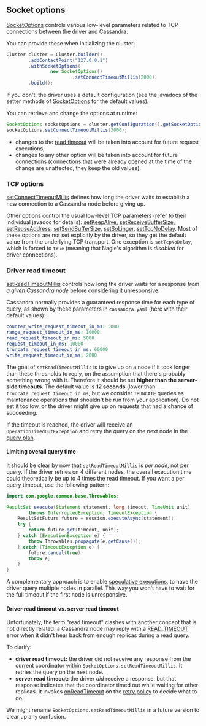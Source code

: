 ## Socket options

[SocketOptions] controls various low-level parameters related to TCP connections between the driver and Cassandra.

You can provide these when initializing the cluster:

```java
Cluster cluster = Cluster.builder()
        .addContactPoint("127.0.0.1")
        .withSocketOptions(
                new SocketOptions()
                        .setConnectTimeoutMillis(2000))
        .build();
```

If you don't, the driver uses a default configuration (see the javadocs of the setter methods of [SocketOptions] for the
default values).

You can retrieve and change the options at runtime:

```java
SocketOptions socketOptions = cluster.getConfiguration().getSocketOptions();
socketOptions.setConnectTimeoutMillis(3000);
```

* changes to the [read timeout](#driver-read-timeout) will be taken into account for future request executions;
* changes to any other option will be taken into account for future connections (connections that were already opened at
  the time of the change are unaffected, they keep the old values).

### TCP options

[setConnectTimeoutMillis] defines how long the driver waits to establish a new connection to a Cassandra node before
giving up.

Other options control the usual low-level TCP parameters (refer to their individual javadoc for details):
[setKeepAlive], [setReceiveBufferSize], [setReuseAddress], [setSendBufferSize], [setSoLinger], [setTcpNoDelay]. Most of
these options are not set explicitly by the driver, so they get the default value from the underlying TCP transport.
One exception is `setTcpNoDelay`, which is forced to `true` (meaning that Nagle's algorithm is *disabled* for driver
connections).

### Driver read timeout

[setReadTimeoutMillis] controls how long the driver waits for a response *from a given Cassandra node* before
considering it unresponsive.

Cassandra normally provides a guaranteed response time for each type of query, as shown by these parameters in
`cassandra.yaml` (here with their default values):

```yaml
counter_write_request_timeout_in_ms: 5000
range_request_timeout_in_ms: 10000
read_request_timeout_in_ms: 5000
request_timeout_in_ms: 10000
truncate_request_timeout_in_ms: 60000
write_request_timeout_in_ms: 2000
```

The goal of `setReadTimeoutMillis` is to give up on a node if it took longer than these thresholds to reply, on the
assumption that there's probably something wrong with it. Therefore it should be set **higher than the server-side
timeouts**. The default value is **12 seconds** (lower than `truncate_request_timeout_in_ms`, but we consider `TRUNCATE`
queries as maintenance operations that shouldn't be run from your application). Do not set it too low, or the driver
might give up on requests that had a chance of succeeding.

If the timeout is reached, the driver will receive an `OperationTimedOutException` and retry the query on the next node
in the [query plan](../load_balancing/#query-plan).

#### Limiting overall query time

It should be clear by now that `setReadTimeoutMillis` is *per node*, not per query. If the driver retries on 4 different
nodes, the overall execution time could theoretically be up to 4 times the read timeout. If you want a per query timeout,
use the following pattern:

```java
import com.google.common.base.Throwables;

ResultSet execute(Statement statement, long timeout, TimeUnit unit)
        throws InterruptedException, TimeoutException {
    ResultSetFuture future = session.executeAsync(statement);
    try {
        return future.get(timeout, unit);
    } catch (ExecutionException e) {
        throw Throwables.propagate(e.getCause());
    } catch (TimeoutException e) {
        future.cancel(true);
        throw e;
    }
}
```

A complementary approach is to enable [speculative executions](../speculative_execution/), to have the driver query
multiple nodes in parallel. This way you won't have to wait for the full timeout if the first node is unresponsive.

#### Driver read timeout vs. server read timeout

Unfortunately, the term "read timeout" clashes with another concept that is not directly related: a Cassandra node may
reply with a [READ_TIMEOUT](../retries/#on-read-timeout) error when it didn't hear back from enough replicas during a
read query.

To clarify:

* **driver read timeout:** the driver did not receive any response from the current coordinator within
  `SocketOptions.setReadTimeoutMillis`. It retries the query on the next node.
* **server read timeout:** the driver *did* receive a response, but that response indicates that the coordinator timed
  out while waiting for other replicas. It invokes [onReadTimeout] on the [retry policy](../retries/) to decide what to
  do.

We might rename `SocketOptions.setReadTimeoutMillis` in a future version to clear up any confusion.

[SocketOptions]:           http://docs.datastax.com/en/drivers/java/2.1/com/datastax/driver/core/SocketOptions.html
[setReadTimeoutMillis]:    http://docs.datastax.com/en/drivers/java/2.1/com/datastax/driver/core/SocketOptions.html#setReadTimeoutMillis-int-
[setConnectTimeoutMillis]: http://docs.datastax.com/en/drivers/java/2.1/com/datastax/driver/core/SocketOptions.html#setConnectTimeoutMillis-int-
[setKeepAlive]:            http://docs.datastax.com/en/drivers/java/2.1/com/datastax/driver/core/SocketOptions.html#setKeepAlive-boolean-
[setReceiveBufferSize]:    http://docs.datastax.com/en/drivers/java/2.1/com/datastax/driver/core/SocketOptions.html#setReceiveBufferSize-int-
[setReuseAddress]:         http://docs.datastax.com/en/drivers/java/2.1/com/datastax/driver/core/SocketOptions.html#setReuseAddress-boolean-
[setSendBufferSize]:       http://docs.datastax.com/en/drivers/java/2.1/com/datastax/driver/core/SocketOptions.html#setSendBufferSize-int-
[setSoLinger]:             http://docs.datastax.com/en/drivers/java/2.1/com/datastax/driver/core/SocketOptions.html#setSoLinger-int-
[setTcpNoDelay]:           http://docs.datastax.com/en/drivers/java/2.1/com/datastax/driver/core/SocketOptions.html#setTcpNoDelay-boolean-
[onReadTimeout]:           http://docs.datastax.com/en/drivers/java/2.1/com/datastax/driver/core/policies/RetryPolicy.html#onReadTimeout-com.datastax.driver.core.Statement-com.datastax.driver.core.ConsistencyLevel-int-int-boolean-int-